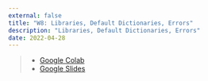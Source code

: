 ```yaml
---
external: false
title: "W8: Libraries, Default Dictionaries, Errors"
description: "Libraries, Default Dictionaries, Errors"
date: 2022-04-28
---
```


> - [Google Colab](https://colab.research.google.com/drive/1WVVooHSSaUnrJ_LyoksnnGbtXjA7VfbU?usp=sharing)
> - [Google Slides](https://docs.google.com/presentation/d/1yXhZhMYS-hVZc5td55rpiRARtmeXQjGMFEB7JahGHEo/edit?usp=sharing)
